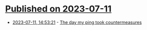 # [Published on 2023-07-11](index.md)

* [2023-07-11, 14:53:21](https://lobste.rs/s/xvxrv2/day_my_ping_took_countermeasures) - [The day my ping took countermeasures](https://blog.cloudflare.com/the-day-my-ping-took-countermeasures/)
